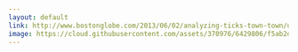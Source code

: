 ```yaml
---
layout: default
link: http://www.bostonglobe.com/2013/06/02/analyzing-ticks-town-town/u30a7MHbJ1yHT7DgDpjTdN/story.html
image: https://cloud.githubusercontent.com/assets/370976/6429806/f5ab2d42-bfb7-11e4-8894-873ceb1a1b13.jpg
---
```


